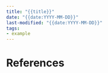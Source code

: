 ```yaml
---
title: "{{title}}"
date: "{{date:YYYY-MM-DD}}"
last-modified: "{{date:YYYY-MM-DD}}"
tags:
- example
---
```


# References
